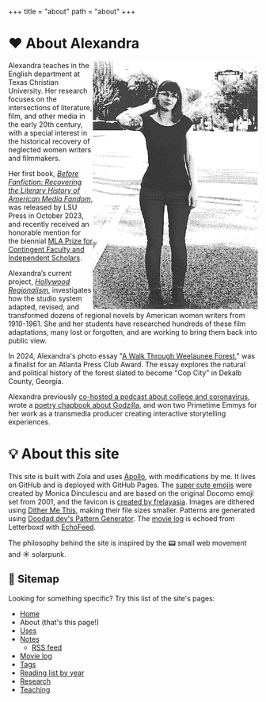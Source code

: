 +++
title = "about"
path = "about"
+++

# <span class="og">❤</span> About Alexandra

<img src="/headshot-bw.png" alt="alexandra standing on a street, wearing a black tshirt, jeans, and black boots" style="float:right">

Alexandra teaches in the English department at Texas Christian University. Her research focuses on the intersections of literature, film, and other media in the early 20th century, with a special interest in the historical recovery of neglected women writers and filmmakers.

Her first book, [*Before Fanfiction: Recovering the Literary History of American Media Fandom*](https://beforefanfiction.com), was released by LSU Press in October 2023, and recently received an honorable mention for the biennial [MLA Prize for Contingent Faculty and Independent Scholars](https://www.mla.org/Resources/Career/MLA-Grants-and-Awards/Winners-of-MLA-Prizes/Biennial-Prize-and-Award-Winners/MLA-Prize-for-Contingent-Faculty-and-Independent-Scholars-Winners). 

Alexandra’s current project, [*Hollywood Regionalism*](http://hollywoodregionalism.com), investigates how the studio system adapted, revised, and transformed dozens of regional novels by American women writers from 1910-1961. She and her students have researched hundreds of these film adaptations, many lost or forgotten, and are working to bring them back into public view.

In 2024, Alexandra's photo essay "[A Walk Through Weelaunee Forest](https://www.thexylom.com/post/perspective-a-walk-through-weelaunee-forest)," was a finalist for an Atlanta Press Club Award. The essay explores the natural and political history of the forest slated to become "Cop City" in Dekalb County, Georgia. 

Alexandra previously [co-hosted a podcast about college and coronavirus](https://anchor.fm/residential-spread), wrote a [poetry chapbook about Godzilla](https://nonmodernist.itch.io/call-of-the-monsters), and won two Primetime Emmys for her work as a transmedia producer creating interactive storytelling experiences.

# <span class="og">💡</span> About this site

This site is built with Zola and uses [Apollo](https://www.getzola.org/themes/apollo/), with modifications by me. It lives on GitHub and is deployed with GitHub Pages. The [super cute emojis](https://meowni.ca/posts/og-emoji-font/) were created by Monica Dinculescu and are based on the original Docomo emoji set from 2001, and the favicon is <a href="https://www.flaticon.com/free-icons/november" title="november icons">created by frelayasia</a>. Images are dithered using [Dither Me This](https://doodad.dev/dither-me-this/), making their file sizes smaller. Patterns are generated using [Doodad.dev's Pattern Generator](https://doodad.dev/pattern-generator/). The [movie log](@/log/_index.md) is echoed from Letterboxd with [EchoFeed](https://echofeed.app). 

The philosophy behind the site is inspired by the <span class="og">📟</span> small web movement and <span class="og">☀</span> solarpunk.

## <span class="og">🎪</span> Sitemap

Looking for something specific? Try this list of the site's pages: 

- [Home](@/_index.md)
- About (that's this page!)
- [Uses](@/uses.md)
- [Notes](@/notes/_index.md)
    - [RSS feed](./notes/atom.xml)
- [Movie log](@/log/_index.md)
- [Tags](../tags)
- [Reading list by year](@/readinglog.md)
- [Research](@/research/index.md)
- [Teaching](@/teaching/_index.md)